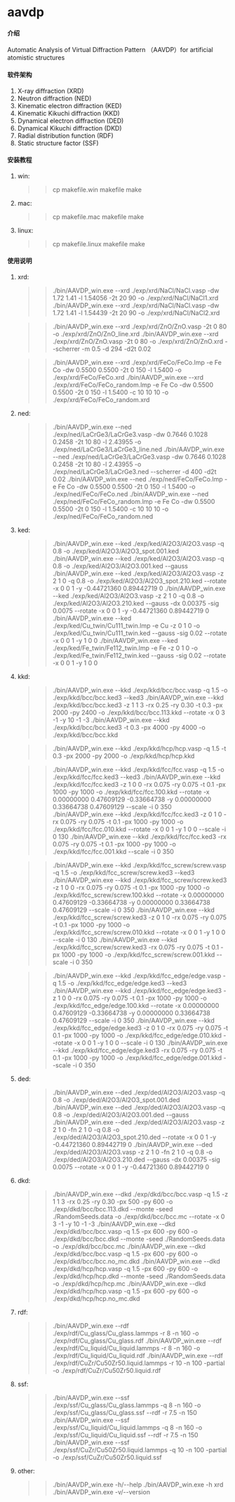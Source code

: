 # aavdp

#### 介绍
Automatic Analysis of Virtual Diffraction Pattern （AAVDP）for artificial atomistic structures

#### 软件架构
1.  X-ray diffraction (XRD)
2.  Neutron diffraction (NED)
3.  Kinematic electron diffraction (KED)
4.  Kinematic Kikuchi diffraction (KKD)
5.  Dynamical electron diffraction (DED)
6.  Dynamical Kikuchi diffraction (DKD)
7.  Radial distribution function (RDF)
8.  Static structure factor (SSF)

#### 安装教程
1.  win:
	>>cp makefile.win makefile
	>>make
2.  mac:
	>>cp makefile.mac makefile
	>>make
3.  linux:
	>>cp makefile.linux makefile
	>>make

#### 使用说明
1.  xrd:
	>>./bin/AAVDP_win.exe --xrd ./exp/xrd/NaCl/NaCl.vasp -dw 1.72 1.41 -l 1.54056 -2t 20 90 -o ./exp/xrd/NaCl/NaCl1.xrd
	>>./bin/AAVDP_win.exe --xrd ./exp/xrd/NaCl/NaCl.vasp -dw 1.72 1.41 -l 1.54439 -2t 20 90 -o ./exp/xrd/NaCl/NaCl2.xrd

	>>./bin/AAVDP_win.exe --xrd ./exp/xrd/ZnO/ZnO.vasp -2t 0 80 -o ./exp/xrd/ZnO/ZnO_line.xrd
	>>./bin/AAVDP_win.exe --xrd ./exp/xrd/ZnO/ZnO.vasp -2t 0 80 -o ./exp/xrd/ZnO/ZnO.xrd --scherrer -m 0.5 -d 294 -d2t 0.02

	>>./bin/AAVDP_win.exe --xrd ./exp/xrd/FeCo/FeCo.lmp -e Fe Co -dw 0.5500 0.5500 -2t 0 150 -l 1.5400 -o ./exp/xrd/FeCo/FeCo.xrd
	>>./bin/AAVDP_win.exe --xrd ./exp/xrd/FeCo/FeCo_random.lmp -e Fe Co -dw 0.5500 0.5500 -2t 0 150 -l 1.5400 -c 10 10 10 -o ./exp/xrd/FeCo/FeCo_random.xrd
2.  ned:
	>>./bin/AAVDP_win.exe --ned ./exp/ned/LaCrGe3/LaCrGe3.vasp -dw 0.7646 0.1028 0.2458 -2t 10 80 -l 2.43955 -o ./exp/ned/LaCrGe3/LaCrGe3_line.ned
	>>./bin/AAVDP_win.exe --ned ./exp/ned/LaCrGe3/LaCrGe3.vasp -dw 0.7646 0.1028 0.2458 -2t 10 80 -l 2.43955 -o ./exp/ned/LaCrGe3/LaCrGe3.ned --scherrer -d 400 -d2t 0.02
	>>./bin/AAVDP_win.exe --ned ./exp/ned/FeCo/FeCo.lmp -e Fe Co -dw 0.5500 0.5500 -2t 0 150 -l 1.5400 -o ./exp/ned/FeCo/FeCo.ned
	>>./bin/AAVDP_win.exe --ned ./exp/ned/FeCo/FeCo_random.lmp -e Fe Co -dw 0.5500 0.5500 -2t 0 150 -l 1.5400 -c 10 10 10 -o ./exp/ned/FeCo/FeCo_random.ned
3.  ked:
	>>./bin/AAVDP_win.exe --ked ./exp/ked/Al2O3/Al2O3.vasp -q 0.8 -o ./exp/ked/Al2O3/Al2O3_spot.001.ked
	>>./bin/AAVDP_win.exe --ked ./exp/ked/Al2O3/Al2O3.vasp -q 0.8 -o ./exp/ked/Al2O3/Al2O3.001.ked --gauss
	>>./bin/AAVDP_win.exe --ked ./exp/ked/Al2O3/Al2O3.vasp -z 2 1 0 -q 0.8 -o ./exp/ked/Al2O3/Al2O3_spot.210.ked --rotate -x 0 0 1 -y -0.44721360 0.89442719 0
	>>./bin/AAVDP_win.exe --ked ./exp/ked/Al2O3/Al2O3.vasp -z 2 1 0 -q 0.8 -o ./exp/ked/Al2O3/Al2O3.210.ked --gauss -dx 0.00375 -sig 0.0075 --rotate -x 0 0 1 -y -0.44721360 0.89442719 0
	>>./bin/AAVDP_win.exe --ked ./exp/ked/Cu_twin/Cu111_twin.lmp -e Cu -z 0 1 0 -o ./exp/ked/Cu_twin/Cu111_twin.ked --gauss -sig 0.02 --rotate -x 0 0 1 -y 1 0 0
	>>./bin/AAVDP_win.exe --ked ./exp/ked/Fe_twin/Fe112_twin.lmp -e Fe -z 0 1 0 -o ./exp/ked/Fe_twin/Fe112_twin.ked --gauss -sig 0.02 --rotate -x 0 0 1 -y 1 0 0
4.  kkd:
	>>./bin/AAVDP_win.exe --kkd ./exp/kkd/bcc/bcc.vasp -q 1.5 -o ./exp/kkd/bcc/bcc.ked3 --ked3
	>>./bin/AAVDP_win.exe --kkd ./exp/kkd/bcc/bcc.ked3 -z 1 1 3 -rx 0.25 -ry 0.30 -t 0.3 -px 2000 -py 2400 -o ./exp/kkd/bcc/bcc.113.kkd --rotate -x 0 3 -1 -y 10 -1 -3
	>>./bin/AAVDP_win.exe --kkd ./exp/kkd/bcc/bcc.ked3 -t 0.3 -px 4000 -py 4000 -o ./exp/kkd/bcc/bcc.kkd

	>>./bin/AAVDP_win.exe --kkd ./exp/kkd/hcp/hcp.vasp -q 1.5 -t 0.3 -px 2000 -py 2000 -o ./exp/kkd/hcp/hcp.kkd
	
	>>./bin/AAVDP_win.exe --kkd ./exp/kkd/fcc/fcc.vasp -q 1.5 -o ./exp/kkd/fcc/fcc.ked3 --ked3
	>>./bin/AAVDP_win.exe --kkd ./exp/kkd/fcc/fcc.ked3 -z 1 0 0 -rx 0.075 -ry 0.075 -t 0.1 -px 1000 -py 1000 -o ./exp/kkd/fcc/fcc.100.kkd --rotate -x 0.00000000 0.47609129 -0.33664738 -y 0.00000000 0.33664738 0.47609129 --scale -i 0 350
	>>./bin/AAVDP_win.exe --kkd ./exp/kkd/fcc/fcc.ked3 -z 0 1 0 -rx 0.075 -ry 0.075 -t 0.1 -px 1000 -py 1000 -o ./exp/kkd/fcc/fcc.010.kkd --rotate -x 0 0 1 -y 1 0 0 --scale -i 0 130
	>>./bin/AAVDP_win.exe --kkd ./exp/kkd/fcc/fcc.ked3 -rx 0.075 -ry 0.075 -t 0.1 -px 1000 -py 1000 -o ./exp/kkd/fcc/fcc.001.kkd --scale -i 0 350

	>>./bin/AAVDP_win.exe --kkd ./exp/kkd/fcc_screw/screw.vasp -q 1.5 -o ./exp/kkd/fcc_screw/screw.ked3 --ked3
	>>./bin/AAVDP_win.exe --kkd ./exp/kkd/fcc_screw/screw.ked3 -z 1 0 0 -rx 0.075 -ry 0.075 -t 0.1 -px 1000 -py 1000 -o ./exp/kkd/fcc_screw/screw.100.kkd --rotate -x 0.00000000 0.47609129 -0.33664738 -y 0.00000000 0.33664738 0.47609129 --scale -i 0 350
	>>./bin/AAVDP_win.exe --kkd ./exp/kkd/fcc_screw/screw.ked3 -z 0 1 0 -rx 0.075 -ry 0.075 -t 0.1 -px 1000 -py 1000 -o ./exp/kkd/fcc_screw/screw.010.kkd --rotate -x 0 0 1 -y 1 0 0 --scale -i 0 130
	>>./bin/AAVDP_win.exe --kkd ./exp/kkd/fcc_screw/screw.ked3 -rx 0.075 -ry 0.075 -t 0.1 -px 1000 -py 1000 -o ./exp/kkd/fcc_screw/screw.001.kkd --scale -i 0 350

	>>./bin/AAVDP_win.exe --kkd ./exp/kkd/fcc_edge/edge.vasp -q 1.5 -o ./exp/kkd/fcc_edge/edge.ked3 --ked3
	>>./bin/AAVDP_win.exe --kkd ./exp/kkd/fcc_edge/edge.ked3 -z 1 0 0 -rx 0.075 -ry 0.075 -t 0.1 -px 1000 -py 1000 -o ./exp/kkd/fcc_edge/edge.100.kkd --rotate -x 0.00000000 0.47609129 -0.33664738 -y 0.00000000 0.33664738 0.47609129 --scale -i 0 350
	>>./bin/AAVDP_win.exe --kkd ./exp/kkd/fcc_edge/edge.ked3 -z 0 1 0 -rx 0.075 -ry 0.075 -t 0.1 -px 1000 -py 1000 -o ./exp/kkd/fcc_edge/edge.010.kkd --rotate  -x 0 0 1 -y 1 0 0 --scale -i 0 130
	>>./bin/AAVDP_win.exe --kkd ./exp/kkd/fcc_edge/edge.ked3 -rx 0.075 -ry 0.075 -t 0.1 -px 1000 -py 1000 -o ./exp/kkd/fcc_edge/edge.001.kkd --scale -i 0 350
5.  ded:
	>>./bin/AAVDP_win.exe --ded ./exp/ded/Al2O3/Al2O3.vasp -q 0.8 -o ./exp/ded/Al2O3/Al2O3_spot.001.ded
	>>./bin/AAVDP_win.exe --ded ./exp/ded/Al2O3/Al2O3.vasp -q 0.8 -o ./exp/ded/Al2O3/Al2O3.001.ded --gauss
	>>./bin/AAVDP_win.exe --ded ./exp/ded/Al2O3/Al2O3.vasp -z 2 1 0 -fn 2 1 0 -q 0.8 -o ./exp/ded/Al2O3/Al2O3_spot.210.ded --rotate -x 0 0 1 -y -0.44721360 0.89442719 0
	>>./bin/AAVDP_win.exe --ded ./exp/ded/Al2O3/Al2O3.vasp -z 2 1 0 -fn 2 1 0 -q 0.8 -o ./exp/ded/Al2O3/Al2O3.210.ded --gauss -dx 0.00375 -sig 0.0075 --rotate -x 0 0 1 -y -0.44721360 0.89442719 0
6.  dkd: 
	>>./bin/AAVDP_win.exe --dkd ./exp/dkd/bcc/bcc.vasp -q 1.5 -z 1 1 3 -rx 0.25 -ry 0.30 -px 500 -py 600 -o ./exp/dkd/bcc/bcc.113.dkd --monte -seed ./RandomSeeds.data -o ./exp/dkd/bcc/bcc.mc --rotate -x 0 3 -1 -y 10 -1 -3
	>>./bin/AAVDP_win.exe --dkd ./exp/dkd/bcc/bcc.vasp -q 1.5 -px 600 -py 600 -o ./exp/dkd/bcc/bcc.dkd --monte -seed ./RandomSeeds.data -o ./exp/dkd/bcc/bcc.mc
	>>./bin/AAVDP_win.exe --dkd ./exp/dkd/bcc/bcc.vasp -q 1.5 -px 600 -py 600 -o ./exp/dkd/bcc/bcc.no_mc.dkd
	>>./bin/AAVDP_win.exe --dkd ./exp/dkd/hcp/hcp.vasp -q 1.5 -px 600 -py 600 -o ./exp/dkd/hcp/hcp.dkd --monte -seed ./RandomSeeds.data -o ./exp/dkd/hcp/hcp.mc
	>>./bin/AAVDP_win.exe --dkd ./exp/dkd/hcp/hcp.vasp -q 1.5 -px 600 -py 600 -o ./exp/dkd/hcp/hcp.no_mc.dkd
7.  rdf:
	>>./bin/AAVDP_win.exe --rdf ./exp/rdf/Cu_glass/Cu_glass.lammps -r 8 -n 160 -o ./exp/rdf/Cu_glass/Cu_glass.rdf
	>>./bin/AAVDP_win.exe --rdf ./exp/rdf/Cu_liquid/Cu_liquid.lammps -r 8 -n 160 -o ./exp/rdf/Cu_liquid/Cu_liquid.rdf
	>>./bin/AAVDP_win.exe --rdf ./exp/rdf/CuZr/Cu50Zr50.liquid.lammps -r 10 -n 100 -partial -o ./exp/rdf/CuZr/Cu50Zr50.liquid.rdf
8.  ssf:
	>>./bin/AAVDP_win.exe --ssf ./exp/ssf/Cu_glass/Cu_glass.lammps -q 8 -n 160 -o ./exp/ssf/Cu_glass/Cu_glass.ssf --rdf -r 7.5 -n 150
	>>./bin/AAVDP_win.exe --ssf ./exp/ssf/Cu_liquid/Cu_liquid.lammps -q 8 -n 160 -o ./exp/ssf/Cu_liquid/Cu_liquid.ssf --rdf -r 7.5 -n 150
	>>./bin/AAVDP_win.exe --ssf ./exp/ssf/CuZr/Cu50Zr50.liquid.lammps -q 10 -n 100 -partial -o ./exp/ssf/CuZr/Cu50Zr50.liquid.ssf
9.  other:
	>>./bin/AAVDP_win.exe -h/--help
	>>./bin/AAVDP_win.exe -h xrd
	>>./bin/AAVDP_win.exe -v/--version

